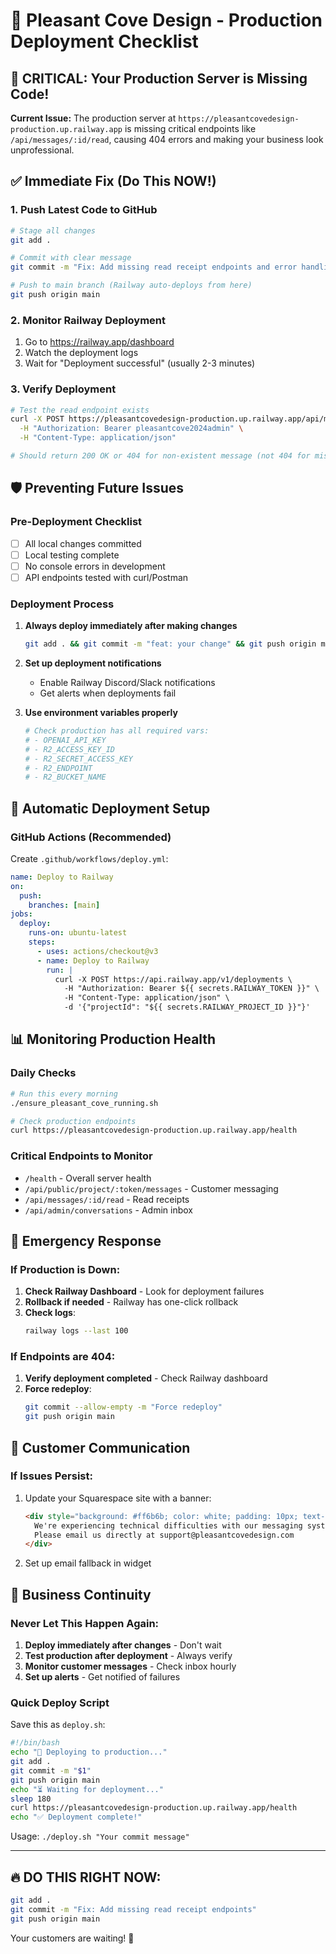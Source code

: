 # 🚀 Pleasant Cove Design - Production Deployment Checklist

## 🔴 CRITICAL: Your Production Server is Missing Code!

**Current Issue:** The production server at `https://pleasantcovedesign-production.up.railway.app` is missing critical endpoints like `/api/messages/:id/read`, causing 404 errors and making your business look unprofessional.

## ✅ Immediate Fix (Do This NOW!)

### 1. Push Latest Code to GitHub
```bash
# Stage all changes
git add .

# Commit with clear message
git commit -m "Fix: Add missing read receipt endpoints and error handling"

# Push to main branch (Railway auto-deploys from here)
git push origin main
```

### 2. Monitor Railway Deployment
1. Go to https://railway.app/dashboard
2. Watch the deployment logs
3. Wait for "Deployment successful" (usually 2-3 minutes)

### 3. Verify Deployment
```bash
# Test the read endpoint exists
curl -X POST https://pleasantcovedesign-production.up.railway.app/api/messages/1/read \
  -H "Authorization: Bearer pleasantcove2024admin" \
  -H "Content-Type: application/json"

# Should return 200 OK or 404 for non-existent message (not 404 for missing endpoint)
```

## 🛡️ Preventing Future Issues

### Pre-Deployment Checklist
- [ ] All local changes committed
- [ ] Local testing complete
- [ ] No console errors in development
- [ ] API endpoints tested with curl/Postman

### Deployment Process
1. **Always deploy immediately after making changes**
   ```bash
   git add . && git commit -m "feat: your change" && git push origin main
   ```

2. **Set up deployment notifications**
   - Enable Railway Discord/Slack notifications
   - Get alerts when deployments fail

3. **Use environment variables properly**
   ```bash
   # Check production has all required vars:
   # - OPENAI_API_KEY
   # - R2_ACCESS_KEY_ID
   # - R2_SECRET_ACCESS_KEY
   # - R2_ENDPOINT
   # - R2_BUCKET_NAME
   ```

## 🔄 Automatic Deployment Setup

### GitHub Actions (Recommended)
Create `.github/workflows/deploy.yml`:
```yaml
name: Deploy to Railway
on:
  push:
    branches: [main]
jobs:
  deploy:
    runs-on: ubuntu-latest
    steps:
      - uses: actions/checkout@v3
      - name: Deploy to Railway
        run: |
          curl -X POST https://api.railway.app/v1/deployments \
            -H "Authorization: Bearer ${{ secrets.RAILWAY_TOKEN }}" \
            -H "Content-Type: application/json" \
            -d '{"projectId": "${{ secrets.RAILWAY_PROJECT_ID }}"}'
```

## 📊 Monitoring Production Health

### Daily Checks
```bash
# Run this every morning
./ensure_pleasant_cove_running.sh

# Check production endpoints
curl https://pleasantcovedesign-production.up.railway.app/health
```

### Critical Endpoints to Monitor
- `/health` - Overall server health
- `/api/public/project/:token/messages` - Customer messaging
- `/api/messages/:id/read` - Read receipts
- `/api/admin/conversations` - Admin inbox

## 🚨 Emergency Response

### If Production is Down:
1. **Check Railway Dashboard** - Look for deployment failures
2. **Rollback if needed** - Railway has one-click rollback
3. **Check logs**: 
   ```bash
   railway logs --last 100
   ```

### If Endpoints are 404:
1. **Verify deployment completed** - Check Railway dashboard
2. **Force redeploy**:
   ```bash
   git commit --allow-empty -m "Force redeploy"
   git push origin main
   ```

## 📱 Customer Communication

### If Issues Persist:
1. Update your Squarespace site with a banner:
   ```html
   <div style="background: #ff6b6b; color: white; padding: 10px; text-align: center;">
     We're experiencing technical difficulties with our messaging system. 
     Please email us directly at support@pleasantcovedesign.com
   </div>
   ```

2. Set up email fallback in widget

## 🎯 Business Continuity

### Never Let This Happen Again:
1. **Deploy immediately after changes** - Don't wait
2. **Test production after deployment** - Always verify
3. **Monitor customer messages** - Check inbox hourly
4. **Set up alerts** - Get notified of failures

### Quick Deploy Script
Save this as `deploy.sh`:
```bash
#!/bin/bash
echo "🚀 Deploying to production..."
git add .
git commit -m "$1"
git push origin main
echo "⏳ Waiting for deployment..."
sleep 180
curl https://pleasantcovedesign-production.up.railway.app/health
echo "✅ Deployment complete!"
```

Usage: `./deploy.sh "Your commit message"`

---

## 🔥 DO THIS RIGHT NOW:
```bash
git add .
git commit -m "Fix: Add missing read receipt endpoints"
git push origin main
```

Your customers are waiting! 🚀 